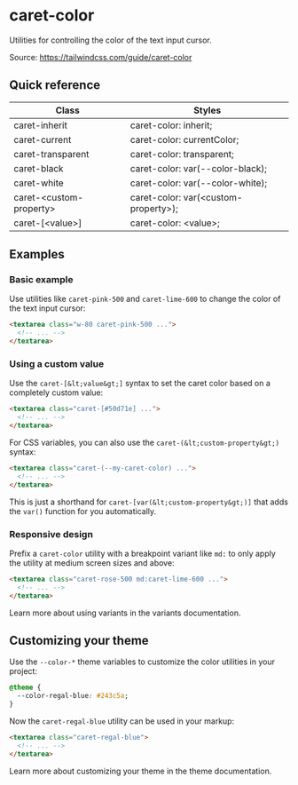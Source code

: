 # caret-color

Utilities for controlling the color of the text input cursor.

Source: https://tailwindcss.com/guide/caret-color

## Quick reference

| Class               | Styles                            |
|---------------------|-----------------------------------|
| caret-inherit       | caret-color: inherit;             |
| caret-current       | caret-color: currentColor;        |
| caret-transparent   | caret-color: transparent;         |
| caret-black         | caret-color: var(--color-black);  |
| caret-white         | caret-color: var(--color-white);  |
| caret-&lt;custom-property&gt; | caret-color: var(&lt;custom-property&gt;); |
| caret-\[&lt;value&gt;\]   | caret-color: &lt;value&gt;;             |

## Examples

### Basic example

Use utilities like `caret-pink-500` and `caret-lime-600` to change the color of the text input cursor:

```html
<textarea class="w-80 caret-pink-500 ...">
  <!-- ... -->
</textarea>
```

### Using a custom value

Use the `caret-[&lt;value&gt;]` syntax to set the caret color based on a completely custom value:

```html
<textarea class="caret-[#50d71e] ...">
  <!-- ... -->
</textarea>
```

For CSS variables, you can also use the `caret-(&lt;custom-property&gt;)` syntax:

```html
<textarea class="caret-(--my-caret-color) ...">
  <!-- ... -->
</textarea>
```

This is just a shorthand for `caret-[var(&lt;custom-property&gt;)]` that adds the `var()` function for you automatically.

### Responsive design

Prefix a `caret-color` utility with a breakpoint variant like `md:` to only apply the utility at medium screen sizes and above:

```html
<textarea class="caret-rose-500 md:caret-lime-600 ...">
  <!-- ... -->
</textarea>
```

Learn more about using variants in the variants documentation.

## Customizing your theme

Use the `--color-*` theme variables to customize the color utilities in your project:

```css
@theme {
  --color-regal-blue: #243c5a;
}
```

Now the `caret-regal-blue` utility can be used in your markup:

```html
<textarea class="caret-regal-blue">
  <!-- ... -->
</textarea>
```

Learn more about customizing your theme in the theme documentation.
